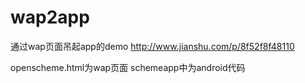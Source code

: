 # wap2app
通过wap页面吊起app的demo http://www.jianshu.com/p/8f52f8f48110

openscheme.html为wap页面
schemeapp中为android代码
